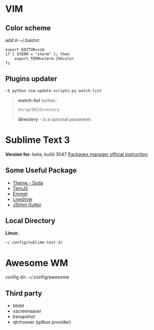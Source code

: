 VIM
===

Color scheme
------------

add in ~/.bashrc

<!-- language: bash -->
    export EDITOR=vim
    if [ $TERM = "xterm" ]; then
        export TERM=xterm-256color
    fi

Plugins updater
--------------

    ~$ python vim-update-scripts.py watch-list

> **watch-list** syntax:
>
>     ScriptID|directory
>
> **directory** - is a optional parameter.

Sublime Text 3
==============

**Version for:** beta, build 3047
[Packages manager official instruction](http://wbond.net/sublime_packages/package_control/installation).

Some Useful Package
-------------------
* [Theme - Soda](http://buymeasoda.github.io/soda-theme/)
* [TernJS](https://github.com/marijnh/tern_for_sublime)
* [Emmet](http://docs.emmet.io/)
* [LiveStyle](http://livestyle.emmet.io/)
* [JSHint Gutter](https://github.com/victorporof/Sublime-JSHint)

Local Directory
---------------

**Linux:**

    ~/.config/sublime-text-3/

Awesome WM
==========

config dir: ~/.config/awesome

Third party
-----------
* kbdd
* xscreensaver
* ksnapshot
* qtchooser (qdbus provider)
